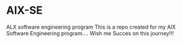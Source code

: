 # AlX-SE
ALX software engineering program
This is a repo created for my AlX Software Engineering program.... Wish me Succes on this journey!!!
